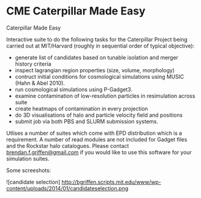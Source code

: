 CME Caterpillar Made Easy
===

Caterpillar Made Easy

Interactive suite to do the following tasks for the Caterpillar Project being carried out at MIT/Harvard (roughly in sequential order of typical objective):

* generate list of candidates based on tunable isolation and merger history criteria
* inspect lagrangian region properties (size, volume, morphology)
* contruct initial conditions for cosmological simulations using MUSIC (Hahn & Abel 2010).
* run cosmological simulations using P-Gadget3.
* examine contamination of low-resolution particles in resimulation across suite
* create heatmaps of contamination in every projection
* do 3D visualisations of halo and particle velocity field and positions
* submit job via both PBS and SLURM submission systems.

Utlises a number of suites which come with EPD distribution which is a requirement. A number of read modules are not included for Gadget files and the Rockstar halo catalogues. Please contact brendan.f.griffen@gmail.com if you would like to use this software for your simulation suites.

Some screeshots:

![candidate selection] http://bgriffen.scripts.mit.edu/www/wp-content/uploads/2014/01/candidateselection.png
